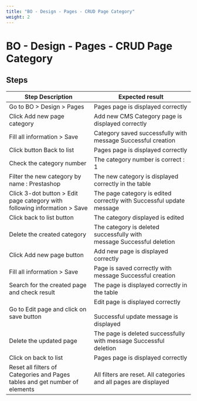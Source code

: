 ```yaml
---
title: "BO - Design - Pages - CRUD Page Category"
weight: 2
---
```


# BO - Design - Pages - CRUD Page Category
## Steps
| Step Description | Expected result |
| ----- | ----- |
| Go to BO > Design > Pages | Pages page is displayed correctly |
| Click Add new page category | Add new CMS Category page is displayed correctly |
| Fill all information > Save | Category saved successfully with message Successful creation |
| Click button Back to list | Pages page is displayed correctly |
| Check the category number | The category number is correct : 1 |
| Filter the new category by name : Prestashop | The new category is displayed correctly in the table |
| Click 3-dot button > Edit page category with following information > Save | The page category is edited correctly with Successful update message |
| Click back to list button | The category displayed is edited |
| Delete the created category | The category is deleted successfully with message Successful deletion |
| Click Add new page button | Add new page is displayed correctly |
| Fill all information > Save | Page is saved correctly with message Successful creation |
| Search for the created page and check result | The page is displayed correctly in the table |
| Go to Edit page and click on save button | Edit page is displayed correctly<br><br>Successful update message is displayed |
| Delete the updated page | The page is deleted successfully with message Successful deletion |
| Click on back to list | Pages page is displayed correctly |
| Reset all filters of Categories and Pages tables and get number of elements | All filters are reset. All categories and all pages are displayed |
